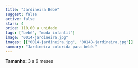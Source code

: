 ```yaml
---
title: "Jardineira Bebê"
suggest: false
active: false
stars: 4
price: 110,00 a unidade
tags: ["bebê", "moda infantil"]
image: "0014-jardineira.jpg"
images: [["0014-jardineira.jpg", "0014B-jardineira.jpg"]]
summary: "Jardineira colorida para bebê."
---
```


**Tamanho:** 3 a 6 meses  
